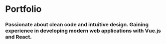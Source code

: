 # Portfolio
### Passionate about clean code and intuitive design. Gaining experience in developing modern web applications with Vue.js and React.
